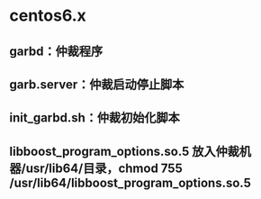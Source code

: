 # centos6.x
## garbd：仲裁程序
## garb.server：仲裁启动停止脚本
## init_garbd.sh：仲裁初始化脚本

## libboost_program_options.so.5      放入仲裁机器/usr/lib64/目录，chmod 755 /usr/lib64/libboost_program_options.so.5
